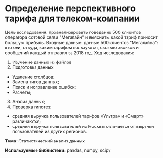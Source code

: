 # Определение перспективного тарифа для телеком-компании
Цель исследования: проанализировать поведение 500 клиентов оператора сотовой связи "Мегалайн" и выяснить, какой тариф приносит большую прибыль. Входные данные: данные 500 клиентов "Мегалайна": кто они, откуда, каким тарифом пользуются, сколько звонков и сообщений каждый отправил за 2018 год. Ход исследования:
1. Изучение данных из файлов;
2. Подготовка данных:
  * Удаление столбцов;
  * Замена типов данных;
  * Поиск и исправление ошибок;
  * Расчеты;
3. Анализ данных;
4. Проверка гипотез:
  * средняя выручка пользователей тарифов «Ультра» и «Смарт» различаются;
  * средняя выручка пользователей из Москвы отличается от выручки пользователей из других регионов.
  
 **Тема:**
 Статистический анализ данных
 
 **Используемые библиотеки:**
 pandas, numpy, scipy
